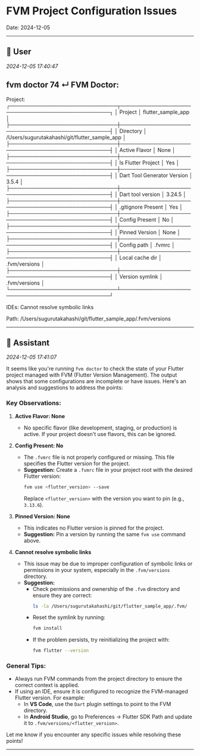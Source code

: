 # FVM Project Configuration Issues

Date: 2024-12-05

---

## 👤 User
*2024-12-05 17:40:47*

fvm doctor                                                                                                                              74 ↵
FVM Doctor:                                                                                                                                                                     
--------------------------------------------------------------------------------------------------------------------------------------------------------------------------------
Project:
┌─────────────────────────────┬───────────────────────────────────────────────┐
│ Project                     │ flutter_sample_app                            │
├─────────────────────────────┼───────────────────────────────────────────────┤
│ Directory                   │ /Users/sugurutakahashi/git/flutter_sample_app │
├─────────────────────────────┼───────────────────────────────────────────────┤
│ Active Flavor               │ None                                          │
├─────────────────────────────┼───────────────────────────────────────────────┤
│ Is Flutter Project          │ Yes                                           │
├─────────────────────────────┼───────────────────────────────────────────────┤
│ Dart Tool Generator Version │ 3.5.4                                         │
├─────────────────────────────┼───────────────────────────────────────────────┤
│ Dart tool version           │ 3.24.5                                        │
├─────────────────────────────┼───────────────────────────────────────────────┤
│ .gitignore Present          │ Yes                                           │
├─────────────────────────────┼───────────────────────────────────────────────┤
│ Config Present              │ No                                            │
├─────────────────────────────┼───────────────────────────────────────────────┤
│ Pinned Version              │ None                                          │
├─────────────────────────────┼───────────────────────────────────────────────┤
│ Config path                 │ .fvmrc                                        │
├─────────────────────────────┼───────────────────────────────────────────────┤
│ Local cache dir             │ .fvm/versions                                 │
├─────────────────────────────┼───────────────────────────────────────────────┤
│ Version symlink             │ .fvm/versions                                 │
└─────────────────────────────┴───────────────────────────────────────────────┘


IDEs:
Cannot resolve symbolic links

Path: /Users/sugurutakahashi/git/flutter_sample_app/.fvm/versions

---

## 🤖 Assistant
*2024-12-05 17:41:07*

It seems like you're running `fvm doctor` to check the state of your Flutter project managed with FVM (Flutter Version Management). The output shows that some configurations are incomplete or have issues. Here's an analysis and suggestions to address the points:

### Key Observations:
1. **Active Flavor: None**
   - No specific flavor (like development, staging, or production) is active. If your project doesn't use flavors, this can be ignored.

2. **Config Present: No**
   - The `.fvmrc` file is not properly configured or missing. This file specifies the Flutter version for the project.
   - **Suggestion:** Create a `.fvmrc` file in your project root with the desired Flutter version:
     ```bash
     fvm use <flutter_version> --save
     ```
     Replace `<flutter_version>` with the version you want to pin (e.g., `3.13.6`).

3. **Pinned Version: None**
   - This indicates no Flutter version is pinned for the project.
   - **Suggestion:** Pin a version by running the same `fvm use` command above.

4. **Cannot resolve symbolic links**
   - This issue may be due to improper configuration of symbolic links or permissions in your system, especially in the `.fvm/versions` directory.
   - **Suggestion:**
     - Check permissions and ownership of the `.fvm` directory and ensure they are correct:
       ```bash
       ls -la /Users/sugurutakahashi/git/flutter_sample_app/.fvm/
       ```
     - Reset the symlink by running:
       ```bash
       fvm install
       ```
     - If the problem persists, try reinitializing the project with:
       ```bash
       fvm flutter --version
       ```

### General Tips:
- Always run FVM commands from the project directory to ensure the correct context is applied.
- If using an IDE, ensure it is configured to recognize the FVM-managed Flutter version. For example:
  - In **VS Code**, use the `Dart` plugin settings to point to the FVM directory.
  - In **Android Studio**, go to Preferences → Flutter SDK Path and update it to `.fvm/versions/<flutter_version>`.

Let me know if you encounter any specific issues while resolving these points!

---

